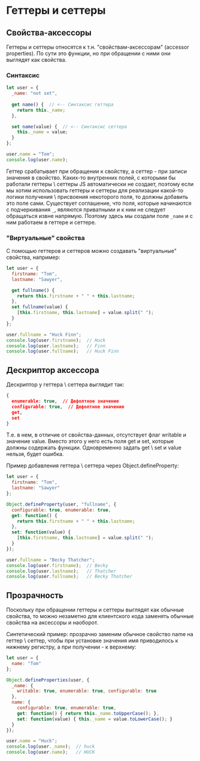 # Геттеры и сеттеры

## Свойства-аксессоры

Геттеры и сеттеры относятся к т.н. "свойствам-аксессорам" (accessor properties). По сути это функции, но при обращении с ними они выглядят как свойства.

### Синтаксис

```javascript
let user = {
  _name: "not set",
  
  get name() {  // <-- Синтаксис геттера
    return this._name; 
  },

  set name(value) {  // <-- Синтаксис сеттера
    this._name = value;
  }
};

user.name = "Tom";
console.log(user.name);
```

Геттер срабатывает при обращении к свойству, а сеттер - при записи значения в свойство. Каких-то внутренних полей, с которыми бы работали геттеры \ сеттеры JS автоматически не создает, поэтому если мы хотим использовать геттеры и сеттеры для реализации какой-то логики получения \ присвоения некоторого поля, то должны добавить это поле сами. Существует соглашение, что поля, которые начинаются с подчеркивания `_`, являются приватными и к ним не следует обращаться извне напрямую. Поэтому здесь мы создали поле `_name` и с ним работаем в геттере и сеттере.

### "Виртуальные" свойства

С помощью геттеров и сеттеров можно создавать "виртуальные" свойства, например:

```javascript
let user = {
  firstname: "Tom",
  lastname: "Sawyer",

  get fullname() {
    return this.firstname + " " + this.lastname;
  },
  set fullname(value) {
    [this.firstname, this.lastname] = value.split(" ");
  }
};

user.fullname = "Huck Finn";
console.log(user.firstname);  // Huck
console.log(user.lastname);   // Finn
console.log(user.fullname);   // Huck Finn
```

## Дескриптор аксессора

Дескриптор у геттера \ сеттера выглядит так:

```json
{
  enumerable: true,  // Дефолтное значение
  configurable: true,  // Дефолтное значение
  get,
  set
}
```

Т.е. в нем, в отличие от свойства-данных, отсутствует флаг writable и значение value. Вместо этого у него есть поля get и set, которые должны содержать функции. Одновременно задать get \ set и value нельзя, будет ошибка.

Пример добавления геттера \ сеттера через Object.defineProperty:

```javascript
let user = {
  firstname: "Tom",
  lastname: "Sawyer"
};

Object.defineProperty(user, "fullname", {
  configurable: true, enumerable: true,
  get: function() { 
    return this.firstname + " " + this.lastname; 
  },
  set: function(value) { 
    [this.firstname, this.lastname] = value.split(" ");
  }
});

user.fullname = "Becky Thatcher";
console.log(user.firstname);  // Becky
console.log(user.lastname);   // Thatcher
console.log(user.fullname);   // Becky Thatcher
```

## Прозрачность

Поскольку при обращении геттеры и сеттеры выглядят как обычные свойства, то можно незаметно для клиентского кода заменять обычные свойства на аксессоры и наоборот.

Синтетический пример: прозрачно заменим обычное свойство name на геттер \ сеттер, чтобы при установке значения имя приводилось к нижнему регистру, а при получении - к верхнему:

```javascript
let user = {
  name: "Tom"
};

Object.defineProperties(user, {
  _name: { 
    writable: true, enumerable: true, configurable: true 
  },
  name: { 
    configurable: true, enumerable: true,
    get: function() { return this._name.toUpperCase(); },
    set: function(value) { this._name = value.toLowerCase(); }
  }
});

user.name = "Huck";
console.log(user._name);  // huck
console.log(user.name);   // HUCK
```

